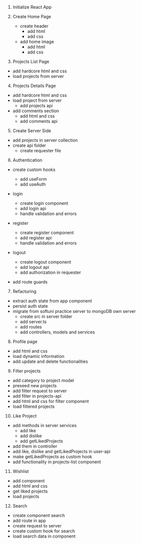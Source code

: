 1. Initialize React App

2. Create Home Page

   - create header
     - add html
     - add css
   - add home image
     - add html
     - add css

3. Projects List Page

- add hardcore html and css
- load projects from server

4. Projects Details Page

- add hardcore html and css
- load project from server
  - add projects api
- add comments section
  - add html and css
  - add comments api

5. Create Server Side

- add projects in server collection
- create api folder
  - create requester file

6. Authentication

- create custom hooks

  - add useForm
  - add useAuth

- login

  - create login component
  - add login api
  - handle validation and errors

- register

  - create register component
  - add register api
  - handle validation and errors

- logout

  - create logout component
  - add logout api
  - add authorization in requester

- add route guards

7. Refacturing

- extract auth state from app component
- persist auth state
- migrate from softuni practice server to mongoDB own server
  - create src in server folder
  - add server.ts
  - add routes
  - add controllers, models and services

8. Profile page

- add html and css
- load dynamic information
- add update and delete functionalities

9. Filter projects

- add category to project model
- preseed new projects
- add filter request to server
- add filter in projects-api
- add html and css for filter component
- load filtered projects

10. Like Project

- add methods in server services
  - add like
  - add dislike
  - add getLikedProjects
- add them in controller
- add like, dislike and getLikedProjects in user-api
- make getLikedProjects as custom hook
- add functionality in projects-list component

11. Wishlist

- add component
- add html and css
- get liked projects
- load projects

12. Search

- create component search
- add route in app
- create request to server
- create custom hook for search
- load search data in component
